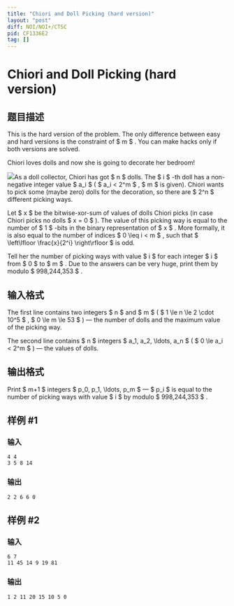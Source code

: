 ```yaml
---
title: "Chiori and Doll Picking (hard version)"
layout: "post"
diff: NOI/NOI+/CTSC
pid: CF1336E2
tag: []
---
```


# Chiori and Doll Picking (hard version)

## 题目描述

This is the hard version of the problem. The only difference between easy and hard versions is the constraint of $ m $ . You can make hacks only if both versions are solved.

Chiori loves dolls and now she is going to decorate her bedroom!

![](https://cdn.luogu.com.cn/upload/vjudge_pic/CF1336E2/7f2871c87cb2f7ef2408d5e1359121eb7612b9c0.png)As a doll collector, Chiori has got $ n $ dolls. The $ i $ -th doll has a non-negative integer value $ a_i $ ( $ a_i < 2^m $ , $ m $ is given). Chiori wants to pick some (maybe zero) dolls for the decoration, so there are $ 2^n $ different picking ways.

Let $ x $ be the bitwise-xor-sum of values of dolls Chiori picks (in case Chiori picks no dolls $ x = 0 $ ). The value of this picking way is equal to the number of $ 1 $ -bits in the binary representation of $ x $ . More formally, it is also equal to the number of indices $ 0 \leq i < m $ , such that $ \left\lfloor \frac{x}{2^i} \right\rfloor $ is odd.

Tell her the number of picking ways with value $ i $ for each integer $ i $ from $ 0 $ to $ m $ . Due to the answers can be very huge, print them by modulo $ 998\,244\,353 $ .

## 输入格式

The first line contains two integers $ n $ and $ m $ ( $ 1 \le n \le 2 \cdot 10^5 $ , $ 0 \le m \le 53 $ ) — the number of dolls and the maximum value of the picking way.

The second line contains $ n $ integers $ a_1, a_2, \ldots, a_n $ ( $ 0 \le a_i < 2^m $ ) — the values of dolls.

## 输出格式

Print $ m+1 $ integers $ p_0, p_1, \ldots, p_m $ — $ p_i $ is equal to the number of picking ways with value $ i $ by modulo $ 998\,244\,353 $ .

## 样例 #1

### 输入

```
4 4
3 5 8 14
```

### 输出

```
2 2 6 6 0
```

## 样例 #2

### 输入

```
6 7
11 45 14 9 19 81
```

### 输出

```
1 2 11 20 15 10 5 0
```

